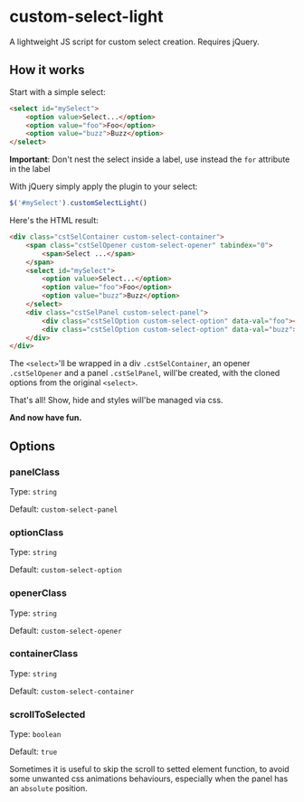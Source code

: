 # custom-select-light
A lightweight JS script for custom select creation. Requires jQuery.

## How it works
Start with a simple select:
```html
<select id="mySelect">
    <option value>Select...</option>
    <option value="foo">Foo</option>
    <option value="buzz">Buzz</option>
</select>
```
**Important**: Don't nest the select inside a label, use instead the `for` attribute in the label

With jQuery simply apply the plugin to your select:
```javascript
$('#mySelect').customSelectLight()
```

Here's the HTML result:
```html
<div class="cstSelContainer custom-select-container">
    <span class="cstSelOpener custom-select-opener" tabindex="0">
        <span>Select ...</span>
    </span>
    <select id="mySelect">
        <option value>Select...</option>
        <option value="foo">Foo</option>
        <option value="buzz">Buzz</option>
    </select>
    <div class="cstSelPanel custom-select-panel">
        <div class="cstSelOption custom-select-option" data-val="foo"><span>Foo</span></div>
        <div class="cstSelOption custom-select-option" data-val="buzz"><span>Buzz</span></div>
    </div>
</div>
```
The `<select>`'ll be wrapped in a div `.cstSelContainer`, an opener `.cstSelOpener` and a panel `.cstSelPanel`, will'be created, with the cloned options from the original `<select>`.

That's all! Show, hide and styles will'be managed via css.

**And now have fun.**

## Options

### panelClass
Type: `string`

Default: `custom-select-panel`

### optionClass
Type: `string`

Default: `custom-select-option`

### openerClass
Type: `string`

Default: `custom-select-opener`

### containerClass
Type: `string`

Default: `custom-select-container`

### scrollToSelected
Type: `boolean`

Default: `true`

Sometimes it is useful to skip the scroll to setted element function, to avoid some unwanted css animations behaviours, especially when the panel has an `absolute` position.
